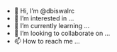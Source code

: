 - 👋 Hi, I’m @dbiswalrc
- 👀 I’m interested in ...
- 🌱 I’m currently learning ...
- 💞️ I’m looking to collaborate on ...
- 📫 How to reach me ...

<!---
dbiswalrc/dbiswalrc is a ✨ special ✨ repository because its `README.md` (this file) appears on your GitHub profile.
You can click the Preview link to take a look at your changes.
--->
